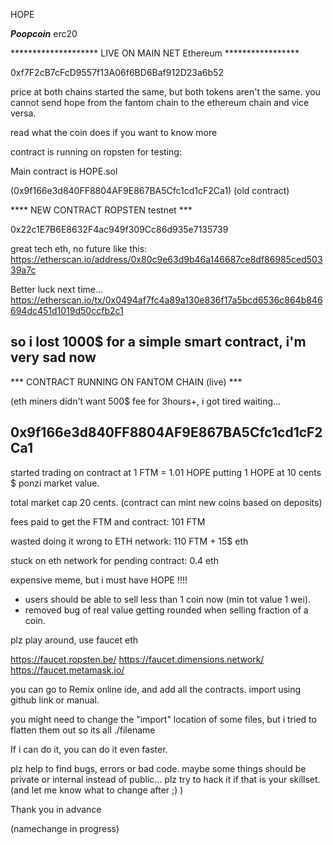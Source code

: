 HOPE


***Poopcoin*** erc20


******************** LIVE ON MAIN NET Ethereum *****************

0xf7F2cB7cFcD9557f13A06f6BD6Baf912D23a6b52



price at both chains started the same, but both tokens aren't the same.
you cannot send hope from the fantom chain to the ethereum chain and vice versa.


read what the coin does if you want to know more

contract is running on ropsten for testing:

Main contract is HOPE.sol

(0x9f166e3d840FF8804AF9E867BA5Cfc1cd1cF2Ca1) (old contract)

**** NEW CONTRACT ROPSTEN  testnet ***

0x22c1E7B6E8632F4ac949f309Cc86d935e7135739




great tech eth, no future like this:
https://etherscan.io/address/0x80c9e63d9b46a146687ce8df86985ced50339a7c




Better luck next time... 
https://etherscan.io/tx/0x0494af7fc4a89a130e836f17a5bcd6536c864b846694dc451d1019d50ccfb2c1


so i lost 1000$ for a simple smart contract, i'm very sad now
----------------------------------------------------------------------


*** CONTRACT RUNNING ON FANTOM CHAIN (live) *** 

(eth miners didn't want 500$ fee for 3hours+, i got tired waiting...

0x9f166e3d840FF8804AF9E867BA5Cfc1cd1cF2Ca1
----------------------------------------------------------------------

started trading on contract at 1 FTM = 1.01 HOPE  putting 1 HOPE at 10 cents $ ponzi market value.

total market cap 20 cents. (contract can mint new coins based on deposits)

fees paid to get the FTM and contract: 101 FTM

wasted doing it wrong to ETH network: 110 FTM + 15$ eth

stuck on eth network for pending contract: 0.4 eth

expensive meme, but i must have HOPE !!!!

- users should be able to sell less than 1 coin now (min tot value 1 wei).
- removed bug of real value getting rounded when selling fraction of a coin.





plz play around, use faucet eth

https://faucet.ropsten.be/
https://faucet.dimensions.network/
https://faucet.metamask.io/



you can go to Remix online ide, and add all the contracts. import using github link or manual.

you might need to change the "import" location of some files, but i tried to flatten them out so its all ./filename

If i can do it, you can do it even faster.



plz help to find bugs, errors or bad code.
maybe some things should be private or internal instead of public... 
plz try to hack it if that is your skillset. (and let me know what to change after ;) )

Thank you in advance



(namechange in progress)
